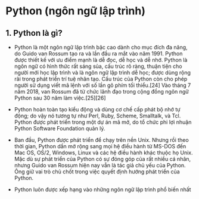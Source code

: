 # Python (ngôn ngữ lập trình)
## 1. Python là gì?
- Python là một ngôn ngữ lập trình bậc cao dành cho mục đích đa năng, do Guido van Rossum tạo ra và lần đầu ra mắt vào năm 1991.
 Python được thiết kế với ưu điểm mạnh là dễ đọc, dễ học và dễ nhớ. Python là ngôn ngữ có hình thức rất sáng sủa, cấu trúc rõ ràng, thuận tiện cho 
 người mới học lập trình và là ngôn ngữ lập trình dễ học; được dùng rộng rãi trong phát triển trí tuệ nhân tạo. Cấu trúc của Python còn cho phép người sử 
dụng viết mã lệnh với số lần gõ phím tối thiểu.[24] Vào tháng 7 năm 2018, van Rossum đã từ chức lãnh đạo trong cộng đồng ngôn ngữ Python sau 30 năm làm việc.[25][26]

- Python hoàn toàn tạo kiểu động và dùng cơ chế cấp phát bộ nhớ tự động; do vậy nó tương tự như Perl, Ruby, Scheme, Smalltalk, và Tcl. 
Python được phát triển trong một dự án mã mở, do tổ chức phi lợi nhuận Python Software Foundation quản lý.

- Ban đầu, Python được phát triển để chạy trên nền Unix. Nhưng rồi theo thời gian, Python dần mở rộng sang mọi hệ điều hành từ MS-DOS đến 
Mac OS, OS/2, Windows, Linux và các hệ điều hành khác thuộc họ Unix. Mặc dù sự phát triển của Python có sự đóng góp của rất nhiều cá nhân,
nhưng Guido van Rossum hiện nay vẫn là tác giả chủ yếu của Python. Ông giữ vai trò chủ chốt trong việc quyết định hướng phát triển của Python.

- Python luôn được xếp hạng vào những ngôn ngữ lập trình phổ biến nhất
